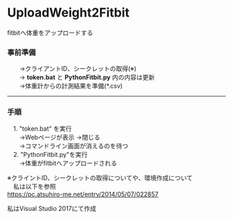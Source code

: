 # UploadWeight2Fitbit
fitbitへ体重をアップロードする

### 事前準備 ###
 　　→クライアントID、シークレットの取得(※)  
   　　→ **token.bat** と **PythonFitbit.py** 内の内容は更新  
 　　→体重計からの計測結果を準備(*.csv)  

------
### 手順 ###
　1. "token.bat" を実行  
　　→Webページが表示 →閉じる  
　　→コマンドライン画面が消えるのを待つ  
　2. "PythonFitbit.py"を実行  
　　→体重がfitbitへアップロードされる  

※クライントID、シークレットの取得についてや、環境作成について  
　私は以下を参照  
https://pc.atsuhiro-me.net/entry/2014/05/07/022857

私はVisual Studio 2017にて作成
